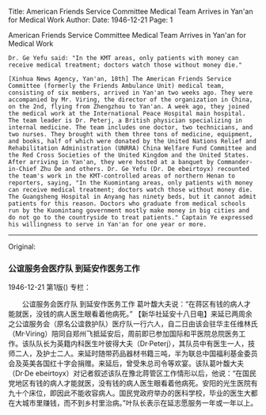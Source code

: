 Title: American Friends Service Committee Medical Team Arrives in Yan'an for Medical Work
Author:
Date: 1946-12-21
Page: 1

American Friends Service Committee Medical Team Arrives in Yan'an for Medical Work

	Dr. Ge Yefu said: "In the KMT areas, only patients with money can receive medical treatment; doctors watch those without money die."

	[Xinhua News Agency, Yan'an, 18th] The American Friends Service Committee (formerly the Friends Ambulance Unit) medical team, consisting of six members, arrived in Yan'an two weeks ago. They were accompanied by Mr. Viring, the director of the organization in China, on the 2nd, flying from Zhengzhou to Yan'an. A week ago, they joined the medical work at the International Peace Hospital main hospital. The team leader is Dr. Peterj, a British physician specializing in internal medicine. The team includes one doctor, two technicians, and two nurses. They brought with them three tons of medicine, equipment, and books, half of which were donated by the United Nations Relief and Rehabilitation Administration (UNRRA) China Welfare Fund Committee and the Red Cross Societies of the United Kingdom and the United States. After arriving in Yan'an, they were hosted at a banquet by Commander-in-Chief Zhu De and others. Dr. Ge Yefu (Dr. De ebeirtoyx) recounted the team's work in the KMT-controlled areas of northern Henan to reporters, saying, "In the Kuomintang areas, only patients with money can receive medical treatment; doctors watch those without money die. The Guangsheng Hospital in Anyang has ninety beds, but it cannot admit patients for this reason. Doctors who graduate from medical schools run by the Kuomintang government mostly make money in big cities and do not go to the countryside to treat patients." Captain Ye expressed his willingness to serve in Yan'an for one year or more.



<hr /> 

Original: 


### 公谊服务会医疗队  到延安作医务工作

1946-12-21
第1版()
专栏：

　　公谊服务会医疗队
    到延安作医务工作
    葛叶馥大夫说：“在蒋区有钱的病人才能就医，没钱的病人医生眼看着他病死。”
    【新华社延安十八日电】来延已两周余之公谊服务会（原名公谊救护队）医疗队一行六人，自二日由该会驻华主任维林氏（Mr·Viring）陪同自郑州飞抵延安后，周前即已参加国际和平医院总院医务工作。该队队长为英籍内科医生叶彼得大夫（Dr·Peterj），其队员中有医生一人，技师二人，及护士二人。来延时随带药品器材书籍三吨，半为联总中国福利基金委员会及英美各国红十字会捐赠。来延后，曾受朱总司令等欢宴。该队葛叶馥大夫（Dr·De ebeirtoyx）对记者叙述该队在豫北蒋管区工作情形以后，他说：“在国民党地区有钱的病人才能就医，没有钱的病人医生眼看着他病死。安阳的光生医院有九十个床位，即因此不能收容病人。国民党政府举办的医科学校，毕业的医生大都在大城市里赚钱，而不到乡村里治病。”叶队长表示在延志愿服务一年或一年以上。
